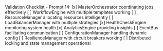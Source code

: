 Validation Checklist - Prompt 14:
[x] MasterOrchestrator coordinating jobs effectively
[ ] WorkflowEngine with multiple templates working
[ ] ResourceManager allocating resources intelligently
[ ] LoadBalancerManager with multiple strategies
[x] HealthCheckEngine monitoring system health
[x] AnalyticsEngine providing insights
[ ] EventBus facilitating communication
[ ] ConfigurationManager handling dynamic config
[ ] ResilienceManager with circuit breakers working
[ ] Distributed locking and state management operational